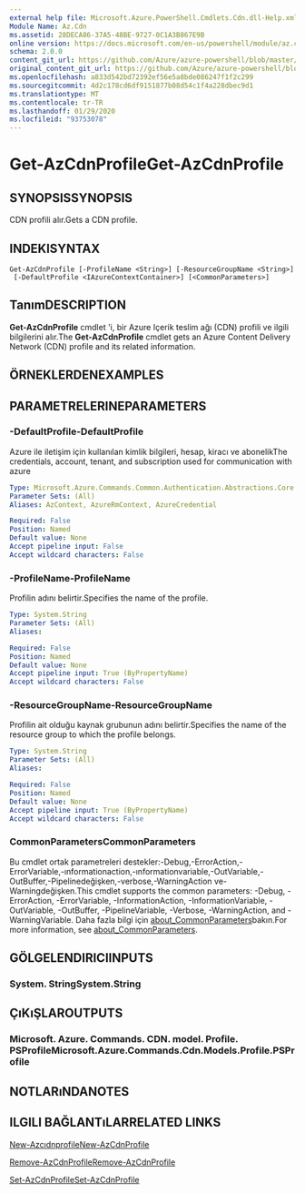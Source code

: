 ```yaml
---
external help file: Microsoft.Azure.PowerShell.Cmdlets.Cdn.dll-Help.xml
Module Name: Az.Cdn
ms.assetid: 28DECA86-37A5-48BE-9727-0C1A3B867E9B
online version: https://docs.microsoft.com/en-us/powershell/module/az.cdn/get-azcdnprofile
schema: 2.0.0
content_git_url: https://github.com/Azure/azure-powershell/blob/master/src/Cdn/Cdn/help/Get-AzCdnProfile.md
original_content_git_url: https://github.com/Azure/azure-powershell/blob/master/src/Cdn/Cdn/help/Get-AzCdnProfile.md
ms.openlocfilehash: a833d542bd72392ef56e5a8bde086247f1f2c299
ms.sourcegitcommit: 4d2c178cd6df9151877b08d54c1f4a228dbec9d1
ms.translationtype: MT
ms.contentlocale: tr-TR
ms.lasthandoff: 01/29/2020
ms.locfileid: "93753078"
---
```

# <span data-ttu-id="ceae3-101">Get-AzCdnProfile</span><span class="sxs-lookup"><span data-stu-id="ceae3-101">Get-AzCdnProfile</span></span>

## <span data-ttu-id="ceae3-102">SYNOPSIS</span><span class="sxs-lookup"><span data-stu-id="ceae3-102">SYNOPSIS</span></span>
<span data-ttu-id="ceae3-103">CDN profili alır.</span><span class="sxs-lookup"><span data-stu-id="ceae3-103">Gets a CDN profile.</span></span>

## <span data-ttu-id="ceae3-104">INDEKI</span><span class="sxs-lookup"><span data-stu-id="ceae3-104">SYNTAX</span></span>

```
Get-AzCdnProfile [-ProfileName <String>] [-ResourceGroupName <String>]
 [-DefaultProfile <IAzureContextContainer>] [<CommonParameters>]
```

## <span data-ttu-id="ceae3-105">Tanım</span><span class="sxs-lookup"><span data-stu-id="ceae3-105">DESCRIPTION</span></span>
<span data-ttu-id="ceae3-106">**Get-AzCdnProfile** cmdlet 'i, bir Azure Içerik teslim ağı (CDN) profili ve ilgili bilgilerini alır.</span><span class="sxs-lookup"><span data-stu-id="ceae3-106">The **Get-AzCdnProfile** cmdlet gets an Azure Content Delivery Network (CDN) profile and its related information.</span></span>

## <span data-ttu-id="ceae3-107">ÖRNEKLERDEN</span><span class="sxs-lookup"><span data-stu-id="ceae3-107">EXAMPLES</span></span>

## <span data-ttu-id="ceae3-108">PARAMETRELERINE</span><span class="sxs-lookup"><span data-stu-id="ceae3-108">PARAMETERS</span></span>

### <span data-ttu-id="ceae3-109">-DefaultProfile</span><span class="sxs-lookup"><span data-stu-id="ceae3-109">-DefaultProfile</span></span>
<span data-ttu-id="ceae3-110">Azure ile iletişim için kullanılan kimlik bilgileri, hesap, kiracı ve abonelik</span><span class="sxs-lookup"><span data-stu-id="ceae3-110">The credentials, account, tenant, and subscription used for communication with azure</span></span>

```yaml
Type: Microsoft.Azure.Commands.Common.Authentication.Abstractions.Core.IAzureContextContainer
Parameter Sets: (All)
Aliases: AzContext, AzureRmContext, AzureCredential

Required: False
Position: Named
Default value: None
Accept pipeline input: False
Accept wildcard characters: False
```

### <span data-ttu-id="ceae3-111">-ProfileName</span><span class="sxs-lookup"><span data-stu-id="ceae3-111">-ProfileName</span></span>
<span data-ttu-id="ceae3-112">Profilin adını belirtir.</span><span class="sxs-lookup"><span data-stu-id="ceae3-112">Specifies the name of the profile.</span></span>

```yaml
Type: System.String
Parameter Sets: (All)
Aliases:

Required: False
Position: Named
Default value: None
Accept pipeline input: True (ByPropertyName)
Accept wildcard characters: False
```

### <span data-ttu-id="ceae3-113">-ResourceGroupName</span><span class="sxs-lookup"><span data-stu-id="ceae3-113">-ResourceGroupName</span></span>
<span data-ttu-id="ceae3-114">Profilin ait olduğu kaynak grubunun adını belirtir.</span><span class="sxs-lookup"><span data-stu-id="ceae3-114">Specifies the name of the resource group to which the profile belongs.</span></span>

```yaml
Type: System.String
Parameter Sets: (All)
Aliases:

Required: False
Position: Named
Default value: None
Accept pipeline input: True (ByPropertyName)
Accept wildcard characters: False
```

### <span data-ttu-id="ceae3-115">CommonParameters</span><span class="sxs-lookup"><span data-stu-id="ceae3-115">CommonParameters</span></span>
<span data-ttu-id="ceae3-116">Bu cmdlet ortak parametreleri destekler:-Debug,-ErrorAction,-ErrorVariable,-ınformationaction,-ınformationvariable,-OutVariable,-OutBuffer,-Pipelinedeğişken,-verbose,-WarningAction ve-Warningdeğişken.</span><span class="sxs-lookup"><span data-stu-id="ceae3-116">This cmdlet supports the common parameters: -Debug, -ErrorAction, -ErrorVariable, -InformationAction, -InformationVariable, -OutVariable, -OutBuffer, -PipelineVariable, -Verbose, -WarningAction, and -WarningVariable.</span></span> <span data-ttu-id="ceae3-117">Daha fazla bilgi için [about_CommonParameters](https://go.microsoft.com/fwlink/?LinkID=113216)bakın.</span><span class="sxs-lookup"><span data-stu-id="ceae3-117">For more information, see [about_CommonParameters](https://go.microsoft.com/fwlink/?LinkID=113216).</span></span>

## <span data-ttu-id="ceae3-118">GÖLGELENDIRICI</span><span class="sxs-lookup"><span data-stu-id="ceae3-118">INPUTS</span></span>

### <span data-ttu-id="ceae3-119">System. String</span><span class="sxs-lookup"><span data-stu-id="ceae3-119">System.String</span></span>

## <span data-ttu-id="ceae3-120">ÇıKıŞLAR</span><span class="sxs-lookup"><span data-stu-id="ceae3-120">OUTPUTS</span></span>

### <span data-ttu-id="ceae3-121">Microsoft. Azure. Commands. CDN. model. Profile. PSProfile</span><span class="sxs-lookup"><span data-stu-id="ceae3-121">Microsoft.Azure.Commands.Cdn.Models.Profile.PSProfile</span></span>

## <span data-ttu-id="ceae3-122">NOTLARıNDA</span><span class="sxs-lookup"><span data-stu-id="ceae3-122">NOTES</span></span>

## <span data-ttu-id="ceae3-123">ILGILI BAĞLANTıLAR</span><span class="sxs-lookup"><span data-stu-id="ceae3-123">RELATED LINKS</span></span>

[<span data-ttu-id="ceae3-124">New-Azcıdnprofile</span><span class="sxs-lookup"><span data-stu-id="ceae3-124">New-AzCdnProfile</span></span>](./New-AzCdnProfile.md)

[<span data-ttu-id="ceae3-125">Remove-AzCdnProfile</span><span class="sxs-lookup"><span data-stu-id="ceae3-125">Remove-AzCdnProfile</span></span>](./Remove-AzCdnProfile.md)

[<span data-ttu-id="ceae3-126">Set-AzCdnProfile</span><span class="sxs-lookup"><span data-stu-id="ceae3-126">Set-AzCdnProfile</span></span>](./Set-AzCdnProfile.md)


